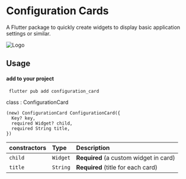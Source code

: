 
# Configuration Cards

A Flutter package to quickly create widgets to display basic application settings or similar.


![Logo](https://s5.uupload.ir/files/seraaj/Flutter_Downloads/FlutterPlus.ir/configuration_container_gif.gif)
## Usage

#### add to your project

```
 flutter pub add configuration_card
```
class :  ConfigurationCard

```
(new) ConfigurationCard ConfigurationCard({
  Key? key,
  required Widget? child,
  required String title,
})

```
| constractors | Type     | Description                |
| :-------- | :------- | :------------------------- |
| `child` | `Widget` | **Required** (a custom widget in card) |
| `title` | `String` | **Required** (title for each card) |
